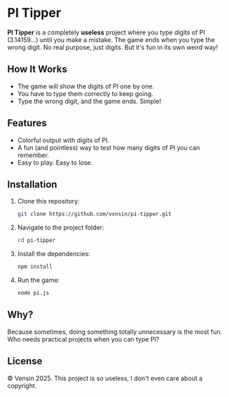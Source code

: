 # PI Tipper

**PI Tipper** is a completely **useless** project where you type digits of PI (3.14159…) until you make a mistake. The game ends when you type the wrong digit. No real purpose, just digits. But it's fun in its own weird way!

## How It Works

- The game will show the digits of PI one by one.
- You have to type them correctly to keep going.
- Type the wrong digit, and the game ends. Simple!

## Features

- Colorful output with digits of PI.
- A fun (and pointless) way to test how many digits of PI you can remember.
- Easy to play. Easy to lose.

## Installation

1. Clone this repository:

    ```bash
    git clone https://github.com/vxnsin/pi-tipper.git
    ```

2. Navigate to the project folder:

    ```bash
    cd pi-tipper
    ```

3. Install the dependencies:

    ```bash
    npm install
    ```

4. Run the game:

    ```bash
    node pi.js
    ```

## Why?

Because sometimes, doing something totally unnecessary is the most fun. Who needs practical projects when you can type PI?

## License

© Vensin 2025. This project is so useless, I don't even care about a copyright.
